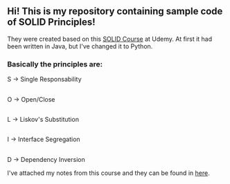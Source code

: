 ## Hi! This is my repository containing sample code of SOLID Principles!

They were created based on this [SOLID Course](https://www.udemy.com/course/solid-design/) at Udemy.
At first it had been written in Java, but I've changed it to Python.

### Basically the principles are:

S -> Single Responsability            
##
O -> Open/Close
##
L -> Liskov's Substitution
##
I -> Interface Segregation
##
D -> Dependency Inversion

I've attached my notes from this course and they can be found in [here](/notes/SOLID%20Principles%20Notes.pdf).
